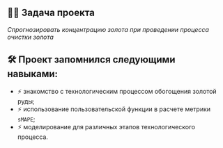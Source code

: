 ## :man_technologist: Задача проекта
*Спрогнозировать концентрацию золота при проведении процесса очистки золота*
## :hammer_and_wrench: Проект запомнился следующими навыками:
- :zap: знакомство с технологическим процессом обогощения золотой руды;
- :zap: использование пользовательской функции в расчете метрики `sMAPE`;
- :zap: моделирование для различных этапов технологического процесса. 
